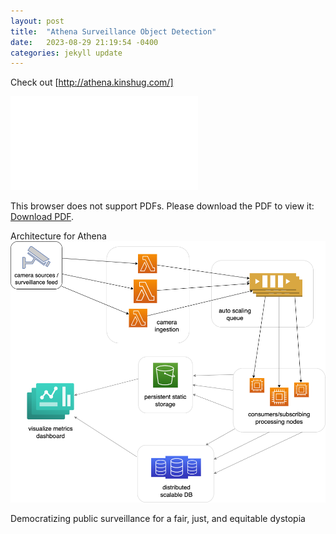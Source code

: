 ```yaml
---
layout: post
title:  "Athena Surveillance Object Detection"
date:   2023-08-29 21:19:54 -0400
categories: jekyll update
---
```


Check out [http://athena.kinshug.com/]

<object data="../assets/athena_pitch_deck.pdf" type="application/pdf" width="700px" height="700px">
    <embed src="../assets/athena_pitch_deck.pdf">
        <p>This browser does not support PDFs. Please download the PDF to view it: <a href="../assets/athena_pitch_deck.pdf">Download PDF</a>.</p>
    </embed>
</object>

Architecture for Athena
![alt_text](/assets/images/architecture.png "image_tooltip")

Democratizing public surveillance for a fair, just, and equitable dystopia

[jekyll-docs]: https://jekyllrb.com/docs/home
[jekyll-gh]:   https://github.com/jekyll/jekyll
[jekyll-talk]: https://talk.jekyllrb.com/
[athena]: http://ec2-54-175-189-69.compute-1.amazonaws.com/